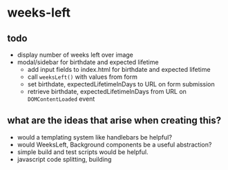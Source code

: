 # weeks-left

## todo

* display number of weeks left over image
* modal/sidebar for birthdate and expected lifetime
  - add input fields to index.html for birthdate and expected lifetime
  - call `weeksLeft()` with values from form
  - set birthdate, expectedLifetimeInDays to URL on form submission
  - retrieve birthdate, expectedLifetimeInDays from URL on `DOMContentLoaded` event


## what are the ideas that arise when creating this?

* would a templating system like handlebars be helpful?
* would WeeksLeft, Background components be a useful abstraction?
* simple build and test scripts would be helpful.
* javascript code splitting, building